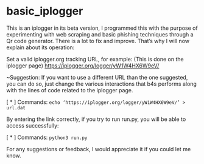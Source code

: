 # basic_iplogger

This is an iplogger in its beta version, I programmed this with the purpose of experimenting with web scraping and basic phishing techniques through a Qr code generator. There is a lot to fix and improve. That’s why I will now explain about its operation: 

Set a valid iplogger.org tracking URL, for example: 
(This is done on the iplogger page) https://iplogger.org/logger/yW1W4HX6W9eV/

~Suggestion: If you want to use a different URL than the one suggested, you can do so, just change the various interactions that b4s performs along with the lines of code related to the iplogger page.

[ * ] Commands: ```echo ‘https://iplogger.org/logger/yW1W4HX6W9eV/’ > url.dat```

By entering the link correctly, if you try to run run.py, you will be able to access successfully:

[ * ] Commands: ```python3 run.py```

For any suggestions or feedback, I would appreciate it if you could let me know. 
